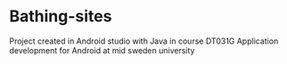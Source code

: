 # Bathing-sites
Project created in Android studio with Java in course DT031G Application development for Android at mid sweden university
